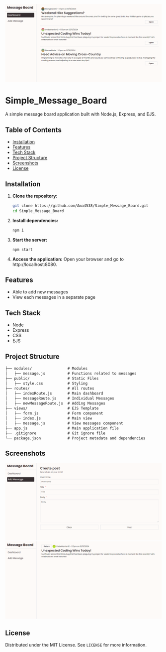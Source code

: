 ![Main Screenshot](images/main.png)

# Simple_Message_Board
A simple message board application built with Node.js, Express, and EJS.

## Table of Contents
- [Installation](#installation)
- [Features](#features)
- [Tech Stack](#tech-stack)
- [Project Structure](#project-structure)
- [Screenshots](#Screenshots)
- [License](#license)


## Installation
1. **Clone the repository:**
    ```bash
    git clone https://github.com/Ama4538/Simple_Message_Board.git
    cd Simple_Message_Board
    ```
2. **Install dependencies:**
    ```bash
    npm i
    ```
3. **Start the server:**
    ```bash
    npm start
    ```
4. **Access the application:**
Open your browser and go to http://localhost:8080.

## Features
- Able to add new messages
- View each messages in a separate page

## Tech Stack
- Node
- Express
- CSS
- EJS

## Project Structure
```
├── modules/                # Modules    
│   ├── message.js          # Functions related to messages
├── public/                 # Static Files
│   ├── style.css           # Styling
├── routes/                 # All routes
│   ├── indexRoute.js       # Main dashboard
│   ├── messageRoute.js     # Individual Messages
│   ├── newMessageRoute.js  # Adding Messages
├── views/                  # EJS Template
│   ├── form.js             # Form component
│   ├── index.js            # Main view
│   ├── message.js          # View messages component
├── app.js                  # Main application file
├── .gitignore              # Git ignore file
└── package.json            # Project metadata and dependencies
```
## Screenshots
![Form Screenshot](images/form.png)
![Single Screenshot](images/single.png)

## License
Distributed under the MIT License. See `LICENSE` for more information.